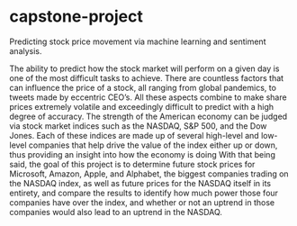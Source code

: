 # capstone-project
Predicting stock price movement via machine learning and sentiment analysis.

The ability to predict how the stock market will perform on a given day is one of the most difficult tasks to achieve. 
There are countless factors that can influence the price of a stock, all ranging from global pandemics, to tweets made by eccentric CEO’s. 
All these aspects combine to make share prices extremely volatile and exceedingly difficult to predict with a high degree of accuracy.
The strength of the American economy can be judged via stock market indices such as the NASDAQ, S&P 500, and the Dow Jones. 
Each of these indices are made up of several high-level and low-level companies that help drive the value of the index either up or down, thus providing an insight into how the economy is doing
With that being said, the goal of this project is to determine future stock prices for Microsoft, Amazon, Apple, and Alphabet, the biggest companies trading on the NASDAQ index,
as well as future prices for the NASDAQ itself in its entirety, and compare the results to identify how much power those four companies have over the index, and whether or not an uptrend in those companies would also lead to an uptrend in the NASDAQ. 
